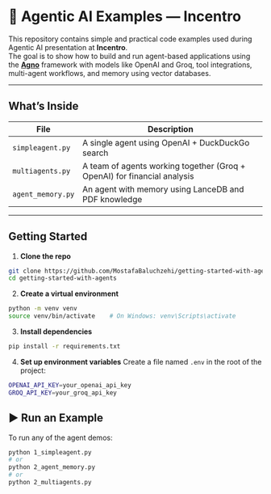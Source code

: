 # 🤖 Agentic AI Examples — Incentro

This repository contains simple and practical code examples used during Agentic AI presentation at **Incentro**.  
The goal is to show how to build and run agent-based applications using the **[Agno](https://github.com/khoj-ai/agno)** framework with models like OpenAI and Groq, tool integrations, multi-agent workflows, and memory using vector databases.

---

## What’s Inside

| File | Description |
|------|-------------|
| `simpleagent.py` | A single agent using OpenAI + DuckDuckGo search |
| `multiagents.py` | A team of agents working together (Groq + OpenAI) for financial analysis |
| `agent_memory.py` | An agent with memory using LanceDB and PDF knowledge |

---

## Getting Started

1. **Clone the repo**

```bash
git clone https://github.com/MostafaBaluchzehi/getting-started-with-agents.git
cd getting-started-with-agents
```

2. **Create a virtual environment**
```bash
python -m venv venv
source venv/bin/activate    # On Windows: venv\Scripts\activate
```

3. **Install dependencies**
```bash
pip install -r requirements.txt
```

4. **Set up environment variables**
Create a file named `.env` in the root of the project:
```bash
OPENAI_API_KEY=your_openai_api_key
GROQ_API_KEY=your_groq_api_key
```
## ▶️ Run an Example

To run any of the agent demos:

```bash
python 1_simpleagent.py
# or
python 2_agent_memory.py
# or
python 2_multiagents.py
```
